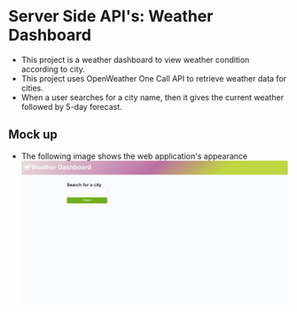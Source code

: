 # Server Side API's: Weather Dashboard

- This project is a weather dashboard to view weather condition according to city.
- This project uses OpenWeather One Call API to retrieve weather data for cities.
- When a user searches for a city name, then it gives the current weather followed by 5-day forecast.

## Mock up

- The following image shows the web application's appearance
  ![alt text](assets/images/homepage.png)
